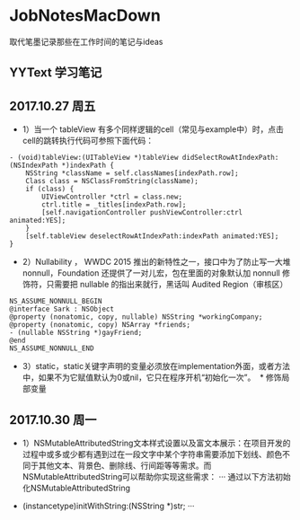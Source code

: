 # JobNotesMacDown
取代笔墨记录那些在工作时间的笔记与ideas

## YYText 学习笔记
## 2017.10.27 周五
* 1）当一个 tableView 有多个同样逻辑的cell（常见与example中）时，点击cell的跳转执行代码可参照下面代码：
```
- (void)tableView:(UITableView *)tableView didSelectRowAtIndexPath:(NSIndexPath *)indexPath {
    NSString *className = self.classNames[indexPath.row];
    Class class = NSClassFromString(className);
    if (class) {
        UIViewController *ctrl = class.new;
        ctrl.title = _titles[indexPath.row];
        [self.navigationController pushViewController:ctrl animated:YES];
    }
    [self.tableView deselectRowAtIndexPath:indexPath animated:YES];
}
```
* 2）Nullability ， WWDC 2015 推出的新特性之一，接口中为了防止写一大堆 nonnull，Foundation 还提供了一对儿宏，包在里面的对象默认加 nonnull 修饰符，只需要把 nullable 的指出来就行，黑话叫 Audited Region（审核区）
```
NS_ASSUME_NONNULL_BEGIN
@interface Sark : NSObject
@property (nonatomic, copy, nullable) NSString *workingCompany;
@property (nonatomic, copy) NSArray *friends;
- (nullable NSString *)gayFriend;
@end
NS_ASSUME_NONNULL_END
```
* 3）static，static关键字声明的变量必须放在implementation外面，或者方法中，如果不为它赋值默认为0或nil，它只在程序开机“初始化一次”。
  * 修饰局部变量

## 2017.10.30 周一
* 1）NSMutableAttributedString文本样式设置以及富文本展示：在项目开发的过程中或多或少都有遇到过在一段文字中某个字符串需要添加下划线、颜色不同于其他文本、背景色、删除线、行间距等等需求。而NSMutableAttributedString可以帮助你实现这些需求：
···
通过以下方法初始化NSMutableAttributedString
- (instancetype)initWithString:(NSString *)str;
···
